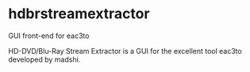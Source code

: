 # hdbrstreamextractor
GUI front-end for eac3to

HD-DVD/Blu-Ray Stream Extractor is a GUI for the excellent tool eac3to developed by madshi.
